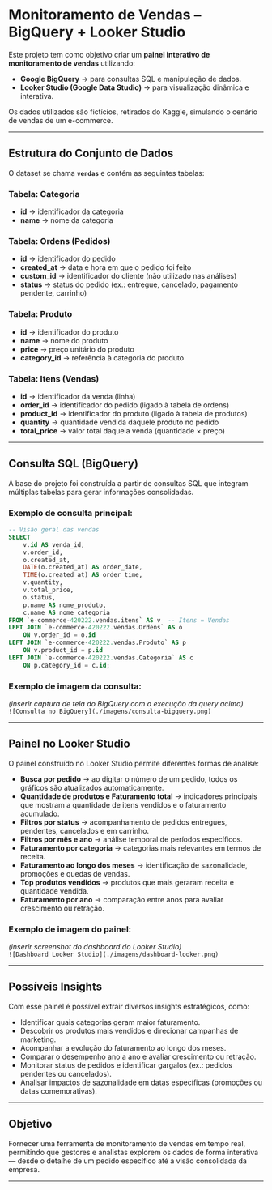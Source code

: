 # Monitoramento de Vendas – BigQuery + Looker Studio  

Este projeto tem como objetivo criar um **painel interativo de monitoramento de vendas** utilizando:  

- **Google BigQuery** → para consultas SQL e manipulação de dados.  
- **Looker Studio (Google Data Studio)** → para visualização dinâmica e interativa.  

Os dados utilizados são fictícios, retirados do Kaggle, simulando o cenário de vendas de um e-commerce.  

---

## Estrutura do Conjunto de Dados  

O dataset se chama **`vendas`** e contém as seguintes tabelas:  

### Tabela: Categoria  
- **id** → identificador da categoria  
- **name** → nome da categoria  

### Tabela: Ordens (Pedidos)  
- **id** → identificador do pedido  
- **created_at** → data e hora em que o pedido foi feito  
- **custom_id** → identificador do cliente (não utilizado nas análises)  
- **status** → status do pedido (ex.: entregue, cancelado, pagamento pendente, carrinho)  

### Tabela: Produto  
- **id** → identificador do produto  
- **name** → nome do produto  
- **price** → preço unitário do produto  
- **category_id** → referência à categoria do produto  

### Tabela: Itens (Vendas)  
- **id** → identificador da venda (linha)  
- **order_id** → identificador do pedido (ligado à tabela de ordens)  
- **product_id** → identificador do produto (ligado à tabela de produtos)  
- **quantity** → quantidade vendida daquele produto no pedido  
- **total_price** → valor total daquela venda (quantidade × preço)  

---

## Consulta SQL (BigQuery)  

A base do projeto foi construída a partir de consultas SQL que integram múltiplas tabelas para gerar informações consolidadas.  

### Exemplo de consulta principal:  

```sql
-- Visão geral das vendas
SELECT 
    v.id AS venda_id,
    v.order_id,
    o.created_at,
    DATE(o.created_at) AS order_date,
    TIME(o.created_at) AS order_time,
    v.quantity,
    v.total_price,
    o.status,
    p.name AS nome_produto,
    c.name AS nome_categoria
FROM `e-commerce-420222.vendas.itens` AS v  -- Itens = Vendas
LEFT JOIN `e-commerce-420222.vendas.Ordens` AS o
    ON v.order_id = o.id
LEFT JOIN `e-commerce-420222.vendas.Produto` AS p
    ON v.product_id = p.id
LEFT JOIN `e-commerce-420222.vendas.Categoria` AS c
    ON p.category_id = c.id;
```

### Exemplo de imagem da consulta:  
*(inserir captura de tela do BigQuery com a execução da query acima)*  
`![Consulta no BigQuery](./imagens/consulta-bigquery.png)`  

---

## Painel no Looker Studio  

O painel construído no Looker Studio permite diferentes formas de análise:  

- **Busca por pedido** → ao digitar o número de um pedido, todos os gráficos são atualizados automaticamente.  
- **Quantidade de produtos e Faturamento total** → indicadores principais que mostram a quantidade de itens vendidos e o faturamento acumulado.  
- **Filtros por status** → acompanhamento de pedidos entregues, pendentes, cancelados e em carrinho.  
- **Filtros por mês e ano** → análise temporal de períodos específicos.  
- **Faturamento por categoria** → categorias mais relevantes em termos de receita.  
- **Faturamento ao longo dos meses** → identificação de sazonalidade, promoções e quedas de vendas.  
- **Top produtos vendidos** → produtos que mais geraram receita e quantidade vendida.  
- **Faturamento por ano** → comparação entre anos para avaliar crescimento ou retração.  

### Exemplo de imagem do painel:  
*(inserir screenshot do dashboard do Looker Studio)*  
`![Dashboard Looker Studio](./imagens/dashboard-looker.png)`  

---

## Possíveis Insights  

Com esse painel é possível extrair diversos insights estratégicos, como:  

- Identificar quais categorias geram maior faturamento.  
- Descobrir os produtos mais vendidos e direcionar campanhas de marketing.  
- Acompanhar a evolução do faturamento ao longo dos meses.  
- Comparar o desempenho ano a ano e avaliar crescimento ou retração.  
- Monitorar status de pedidos e identificar gargalos (ex.: pedidos pendentes ou cancelados).  
- Analisar impactos de sazonalidade em datas específicas (promoções ou datas comemorativas).  

---

## Objetivo  

Fornecer uma ferramenta de monitoramento de vendas em tempo real, permitindo que gestores e analistas explorem os dados de forma interativa — desde o detalhe de um pedido específico até a visão consolidada da empresa.  

---
